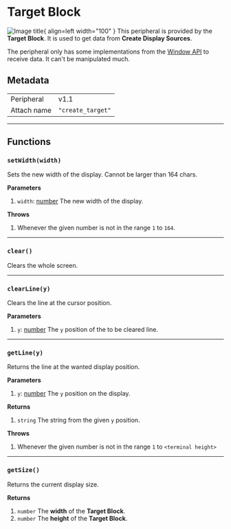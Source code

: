 # Target Block

![Image title](../assets/images/peripherals/target_block.png){ align=left width="100" }
This peripheral is provided by the **Target Block**. It is used to get data from **Create Display Sources**.

The peripheral only has some implementations from the [Window API](https://tweaked.cc/module/window.html) to receive data. It can't be manipulated much.

## Metadata

| | |
|-|-|
| Peripheral | v1.1 |
| Attach name | `"create_target"` |

---

## Functions

### `setWidth(width)`
Sets the new width of the display. Cannot be larger than 164 chars.

**Parameters**

 1. `width`: [number](https://www.lua.org/manual/5.1/manual.html#2.2) The new width of the display.  

**Throws**

 1. Whenever the given number is not in the range `1` to `164`.  

---

### `clear()`
Clears the whole screen.

---

### `clearLine(y)`
Clears the line at the cursor position.

**Parameters**

 1. `y`: [number](https://www.lua.org/manual/5.1/manual.html#2.2) The `y` position of the to be cleared line.  

---

### `getLine(y)`
Returns the line at the wanted display position.

**Parameters**

 1. `y`: [number](https://www.lua.org/manual/5.1/manual.html#2.2) The `y` position on the display.  

**Returns**

 1. `string` The string from the given `y` position.  

**Throws**

 1. Whenever the given number is not in the range `1` to `<terminal height>`  

---

### `getSize()`
Returns the current display size.

**Returns**

 1. `number` The **width** of the **Target Block**.   
 2. `number` The **height** of the **Target Block**.  